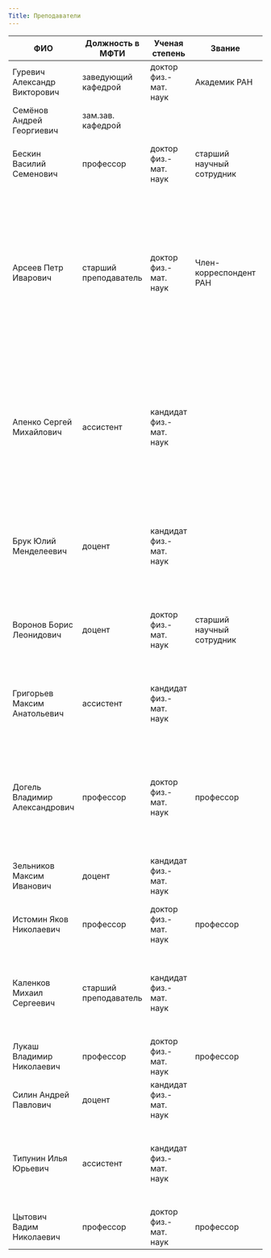 ```yaml
---
Title: Преподаватели
---
```


ФИО | Должность в МФТИ | Ученая степень | Звание | Должность в ФИАН | Интересы
-- | -- | -- | -- | -- | --
Гуревич Александр Викторович | заведующий кафедрой | доктор физ.-мат. наук | Академик РАН | Зав. сектором | |
Семёнов Андрей Георгиевич | зам.зав. кафедрой | | | | |
Бескин Василий Семенович | профессор | доктор физ.-мат. наук | старший научный сотрудник | ведущий научный сотрудник | космическая электродинамика, релятивистская астрофизика, физика плазмы
Арсеев Петр Иварович | старший преподаватель | доктор физ.-мат. наук | Член-корреспондент РАН | Зав. сектором | неупорядоченные системы, слабая локализация, примеси с сильным межэлектронным взаимодействием, сильно коррелированные системы, кинетические процессы в них, включая туннельные эффекты, нестандартная сверхпроводимость
Апенко Сергей Михайлович | ассистент | кандидат физ.-мат. наук | | старший научный сотрудник | двумерные электронные системы в сильном магнитном поле, несохранение четности, уравнение Шредингера, связанные состояния, магнитный монополь, сверхтекучесть, разрушение когерентности
Брук Юлий Менделеевич | доцент | кандидат физ.-мат. наук | | старший научный сотрудник | фазовые переходы в сверхплотном веществе, сверхпроводимость и сверхтекучесть в нуклонной материи, кристаллические структуры в ядерном веществе
Воронов Борис Леонидович | доцент | доктор физ.-мат. наук | старший научный сотрудник | главный научный сотрудник | квантования и перенормировки в калибровочных теориях, динамика и квантование релятивистских моделей
Григорьев Максим Анатольевич | ассистент | кандидат физ.-мат. наук | | научный сотрудник | квантования и перенормировки в калибровочных теориях, динамика и квантование релятивистских моделей
Догель Владимир Александрович | профессор | доктор физ.-мат. наук | профессор | ведущий научный сотрудник | активные процессы в центре Галактики, теория происхождения космических лучей, теория нетеплового излучения из скоплений галактик, процессы ускорения нетепловых частиц
Зельников Максим Иванович | доцент | кандидат физ.-мат. наук | | старший научный сотрудник | общая теория относительности, задача многих тел
Истомин Яков Николаевич | профессор | доктор физ.-мат. наук | профессор | зам. директора ОТФ по науке | плазменная астрофизика, физика компактных объектов, ионосферная физика
Каленков Михаил Сергеевич | старший преподаватель | кандидат физ.-мат. наук | | старший научный сотрудник | сверхпроводимость, магнитный отклик, поверхностные эффекты и транспортные свойства анизотропных сверхпроводников
Лукаш Владимир Николаевич | профессор | доктор физ.-мат. наук | профессор | заведующий отделом | космология, ранняя Вселенная, образование галактик
Силин Андрей Павлович | доцент | кандидат физ.-мат. наук | | старший научный сотрудник | теория твердого тела
Типунин Илья Юрьевич | ассистент | кандидат физ.-мат. наук | | старший научный сотрудник | конформная теория поля, представления бесконечномерных алгебр Ли, интегрируемые системы, теория высших спинов
Цытович Вадим Николаевич | профессор | доктор физ.-мат. наук | профессор | ИОФАН, заведующий сектором | физика плазмы, плазменная астрофизика, ионосферная физика
